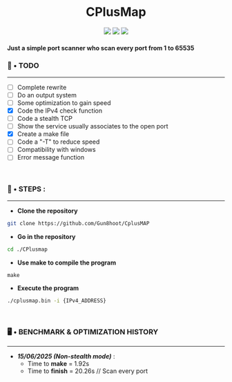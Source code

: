 <h1 style="text-align: center">CPlusMap</h1>
<div style="text-align: center" rel="Badge div"> 
    <a href="?"><img src="https://img.shields.io/badge/Linux-FCC624?style=for-the-badge&logo=linux&logoColor=white"></a>
    <a href="?"><img src="https://img.shields.io/badge/markdown-%23000000.svg?style=for-the-badge&logo=markdown&logoColor=white"></a>
    <a href="https://github.com/Gun8hoot?tab=repositories&q&type&language=c%2B%2B&sort"><img src="https://img.shields.io/badge/c++-%2300599C.svg?style=for-the-badge&logo=c%2B%2B&logoColor=white"></a>
</div>

<h4>Just a simple port scanner who scan every port from 1 to 65535</h4> 

<h3>📖 • TODO</h3>

---

- [ ] Complete rewrite
- [ ] Do an output system
- [ ] Some optimization to gain speed
- [X] Code the IPv4 check function
- [ ] Code a stealth TCP 
- [ ] Show the service usually associates to the open port
- [X] Create a make file
- [ ] Code a "-T" to reduce speed 
- [ ] Compatibility with windows
- [ ] Error message function 

<br>

<h3>👣 • STEPS : </h3>

---
* __Clone the repository__
```sh
git clone https://github.com/Gun8hoot/CplusMAP
```
* __Go in the repository__
```sh
cd ./CPlusmap
```
* __Use make to compile the program__
```
make
```
* __Execute the program__
```sh
./cplusmap.bin -i {IPv4_ADDRESS}
```

<br>

<h3>🖥️ • BENCHMARK & OPTIMIZATION HISTORY</h3>

---
* ***15/06/2025 (Non-stealth mode)*** :
    * Time to **make** = 1.92s
    * Time to **finish** = 20.26s // Scan every port